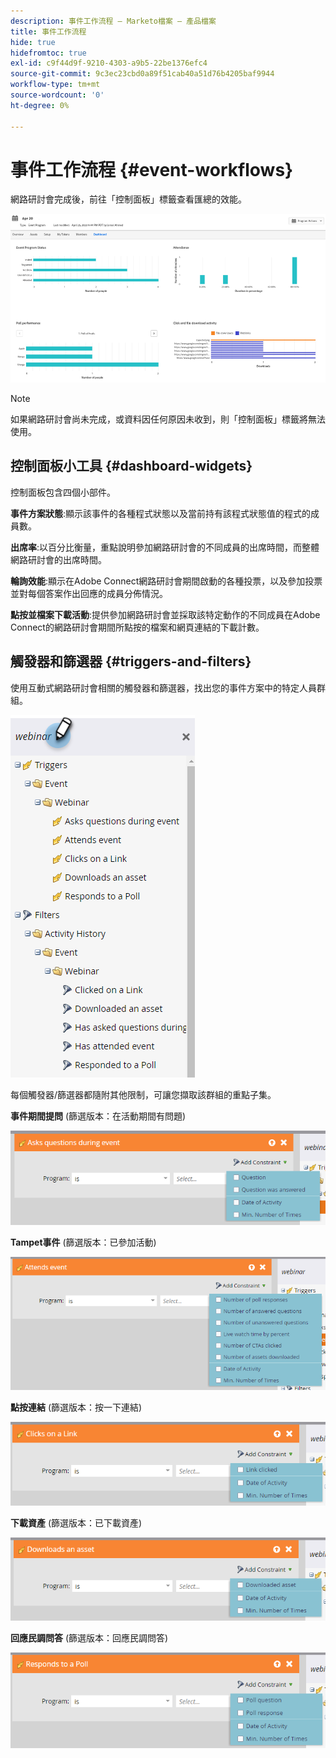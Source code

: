 ```yaml
---
description: 事件工作流程 — Marketo檔案 — 產品檔案
title: 事件工作流程
hide: true
hidefromtoc: true
exl-id: c9f44d9f-9210-4303-a9b5-22be1376efc4
source-git-commit: 9c3ec23cbd0a89f51cab40a51d76b4205baf9944
workflow-type: tm+mt
source-wordcount: '0'
ht-degree: 0%

---
```


# 事件工作流程 {#event-workflows}

網路研討會完成後，前往「控制面板」標籤查看匯總的效能。

![](assets/event-workflows-1.png)

>[!NOTE]
>
>如果網路研討會尚未完成，或資料因任何原因未收到，則「控制面板」標籤將無法使用。

## 控制面板小工具 {#dashboard-widgets}

控制面板包含四個小部件。

**事件方案狀態**:顯示該事件的各種程式狀態以及當前持有該程式狀態值的程式的成員數。

**出席率**:以百分比衡量，重點說明參加網路研討會的不同成員的出席時間，而整體網路研討會的出席時間。

**輪詢效能**:顯示在Adobe Connect網路研討會期間啟動的各種投票，以及參加投票並對每個答案作出回應的成員分佈情況。

**點按並檔案下載活動**:提供參加網路研討會並採取該特定動作的不同成員在Adobe Connect的網路研討會期間所點按的檔案和網頁連結的下載計數。

## 觸發器和篩選器 {#triggers-and-filters}

使用互動式網路研討會相關的觸發器和篩選器，找出您的事件方案中的特定人員群組。

![](assets/event-workflows-2.png)

每個觸發器/篩選器都隨附其他限制，可讓您擷取該群組的重點子集。

**事件期間提問** (篩選版本：在活動期間有問題)

![](assets/event-workflows-3.png)

**Tampet事件** (篩選版本：已參加活動)

![](assets/event-workflows-4.png)

**點按連結** (篩選版本：按一下連結)

![](assets/event-workflows-5.png)

**下載資產** (篩選版本：已下載資產)

![](assets/event-workflows-6.png)

**回應民調問答** (篩選版本：回應民調問答)

![](assets/event-workflows-7.png)
